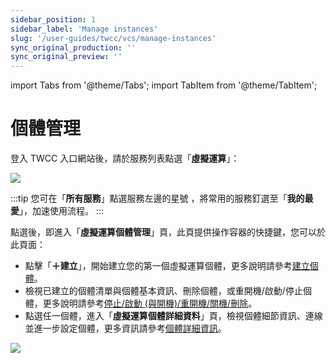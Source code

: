 ```yaml
---
sidebar_position: 1
sidebar_label: 'Manage instances'
slug: '/user-guides/twcc/vcs/manage-instances'
sync_original_production: '' 
sync_original_preview: '' 
---
```


import Tabs from '@theme/Tabs';
import TabItem from '@theme/TabItem';

# 個體管理

登入 TWCC 入口網站後，請於服務列表點選「**虛擬運算**」：

![](https://cos.twcc.ai/SYS-MANUAL/uploads/upload_5491a3fa25058a188c04c8adacde0f79.png)

:::tip
您可在「**所有服務**」點選服務左邊的星號 <i class="fa fa-star-o" aria-hidden="true"></i>，將常用的服務釘選至「**我的最愛**」，加速使用流程。
:::

點選後，即進入「**虛擬運算個體管理**」頁，此頁提供操作容器的快捷鍵，您可以於此頁面：

- 點擊「**＋建立**」，開始建立您的第一個虛擬運算個體，更多說明請參考[建立個體](/docs/user-guides/twcc/ccs-interactive-container/create-containers)。
- 檢視已建立的個體清單與個體基本資訊、刪除個體，或重開機/啟動/停止個體，更多說明請參考[停止/啟動 (與開機)/重開機/關機/刪除](/docs/user-guides/twcc/ccs-interactive-container/create-containers)。
- 點選任一個體，進入「**虛擬運算個體詳細資料**」頁，檢視個體細節資訊、連線並進一步設定個體，更多資訊請參考[個體詳細資訊](/docs/user-guides/twcc/ccs-interactive-container/containers/details)。

![](https://cos.twcc.ai/SYS-MANUAL/uploads/upload_2a2a9e6eb83b42ab497c13e97412d38e.png)

